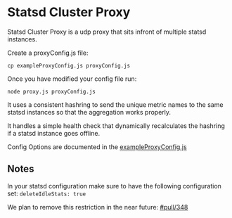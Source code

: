Statsd Cluster Proxy
==============

Statsd Cluster Proxy is a udp proxy that sits infront of multiple statsd instances.


Create a proxyConfig.js file:

  `cp exampleProxyConfig.js proxyConfig.js`

Once you have modified your config file run:
  
  `node proxy.js proxyConfig.js`


It uses a consistent hashring to send the unique metric names to the same statsd instances so that
the aggregation works properly.

It handles a simple health check that dynamically recalculates the hashring if a statsd instance goes offline.

Config Options are documented in the [exampleProxyConfig.js][exampleProxyConfig.js]

Notes
--------------
In your statsd configuration make sure to have the following configuration set: `deleteIdleStats: true`

We plan to remove this restriction in the near future: [#pull/348][pull_348]

[exampleProxyConfig.js]: https://github.com/etsy/statsd/blob/master/exampleProxyConfig.js
[pull_348]: https://github.com/etsy/statsd/pull/348

